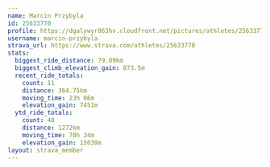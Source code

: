 ```yaml
---
name: Marcin Przybyla
id: 25633770
profile: https://dgalywyr863hv.cloudfront.net/pictures/athletes/25633770/12947173/2/large.jpg
username: marcin-przybyla
strava_url: https://www.strava.com/athletes/25633770
stats:
  biggest_ride_distance: 79.09km
  biggest_climb_elevation_gain: 873.5m
  recent_ride_totals:
    count: 11
    distance: 364.75km
    moving_time: 23h 06m
    elevation_gain: 7451m
  ytd_ride_totals:
    count: 48
    distance: 1272km
    moving_time: 70h 34m
    elevation_gain: 15039m
layout: strava_member
--- 
```

